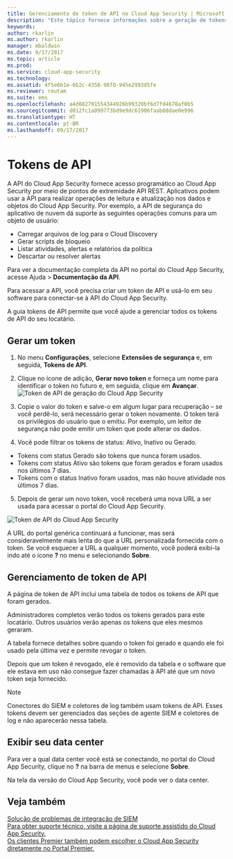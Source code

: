 ```yaml
---
title: Gerenciamento de token de API no Cloud App Security | Microsoft Docs
description: "Este tópico fornece informações sobre a geração de tokens de API para Cloud App Security."
keywords: 
author: rkarlin
ms.author: rkarlin
manager: mbaldwin
ms.date: 9/17/2017
ms.topic: article
ms.prod: 
ms.service: cloud-app-security
ms.technology: 
ms.assetid: 4f5e6b1e-6b2c-4358-98f0-945e2993d5fe
ms.reviewer: reutam
ms.suite: ems
ms.openlocfilehash: a4d882791554344926b99320bf6d7fd4678af0b5
ms.sourcegitcommit: d012fc1a099773bd9e9dc61906faab68dae0e996
ms.translationtype: HT
ms.contentlocale: pt-BR
ms.lasthandoff: 09/17/2017
---
```

# <a name="api-tokens"></a>Tokens de API
    
A API do Cloud App Security fornece acesso programático ao Cloud App Security por meio de pontos de extremidade API REST. Aplicativos podem usar a API para realizar operações de leitura e atualização nos dados e objetos do Cloud App Security. Por exemplo, a API de segurança do aplicativo de nuvem dá suporte às seguintes operações comuns para um objeto de usuário:

- Carregar arquivos de log para o Cloud Discovery
- Gerar scripts de bloqueio
- Listar atividades, alertas e relatórios da política
- Descartar ou resolver alertas

Para ver a documentação completa da API no portal do Cloud App Security, acesse Ajuda > **Documentação da API**.

Para acessar a API, você precisa criar um token de API e usá-lo em seu software para conectar-se à API do Cloud App Security.

A guia tokens de API permite que você ajude a gerenciar todos os tokens de API do seu locatário. 


## <a name="generate-a-token"></a>Gerar um token

1. No menu **Configurações**, selecione **Extensões de segurança** e, em seguida, **Tokens de API**.

2. Clique no ícone de adição, **Gerar novo token** e forneça um nome para identificar o token no futuro e, em seguida, clique em **Avançar**.
![Token de API de geração do Cloud App Security](./media/api-token-gen.png)

3. Copie o valor do token e salve-o em algum lugar para recuperação – se você perdê-lo, será necessário gerar o token novamente. O token terá os privilégios do usuário que o emitiu. Por exemplo, um leitor de segurança não pode emitir um token que pode alterar os dados.

4. Você pode filtrar os tokens de status: Ativo, Inativo ou Gerado. 

  - Tokens com status Gerado são tokens que nunca foram usados. 
  - Tokens com status Ativo são tokens que foram gerados e foram usados nos últimos 7 dias. 
  - Tokens com o status Inativo foram usados, mas não houve atividade nos últimos 7 dias.
5. Depois de gerar um novo token, você receberá uma nova URL a ser usada para acessar o portal do Cloud App Security. 

 ![Token de API do Cloud App Security](./media/generate-api-token.png)

A URL do portal genérica continuará a funcionar, mas será consideravelmente mais lenta do que a URL personalizada fornecida com o token. Se você esquecer a URL a qualquer momento, você poderá exibi-la indo até o ícone **?** no menu e selecionando **Sobre**.

## <a name="api-token-management"></a>Gerenciamento de token de API

A página de token de API inclui uma tabela de todos os tokens de API que foram gerados.

Administradores completos verão todos os tokens gerados para este locatário. Outros usuários verão apenas os tokens que eles mesmos geraram.

A tabela fornece detalhes sobre quando o token foi gerado e quando ele foi usado pela última vez e permite revogar o token. 

Depois que um token é revogado, ele é removido da tabela e o software que ele estava em uso não consegue fazer chamadas à API até que um novo token seja fornecido. 

> [!NOTE]
> Conectores do SIEM e coletores de log também usam tokens de API. Esses tokens devem ser gerenciados das seções de agente SIEM e coletores de log e não aparecerão nessa tabela. 


## <a name="view-your-data-center"></a>Exibir seu data center

Para ver a qual data center você está se conectando, no portal do Cloud App Security, clique no **?** na barra de menus e selecione **Sobre**. 

Na tela da versão do Cloud App Security, você pode ver o data center.


## <a name="see-also"></a>Veja também  
[Solução de problemas de integração de SIEM](troubleshooting-siem.md)   
[Para obter suporte técnico, visite a página de suporte assistido do Cloud App Security.](http://support.microsoft.com/oas/default.aspx?prid=16031)   
[Os clientes Premier também podem escolher o Cloud App Security diretamente no Portal Premier.](https://premier.microsoft.com/)  
  
  